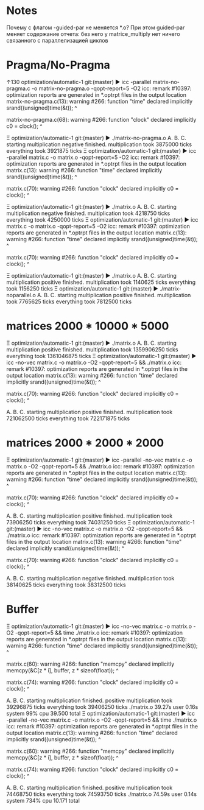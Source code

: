 


Notes
=====

Почему с флагом -guided-par не меняется *.o?
При этом guided-par меняет содержание отчета: без него у matrice_multiply нет ничего связанного с параллелизацией циклов

Pragma/No-Pragma
================

↑130 optimization/automatic-1 git:(master) ▶ icc -parallel matrix-no-pragma.c -o matrix-no-pragma.o -qopt-report=5 -O2
icc: remark #10397: optimization reports are generated in *.optrpt files in the output location
matrix-no-pragma.c(13): warning #266: function "time" declared implicitly
      srand((unsigned)time(&t));
                      ^

matrix-no-pragma.c(68): warning #266: function "clock" declared implicitly
      c0 = clock();
           ^

Ξ optimization/automatic-1 git:(master) ▶ ./matrix-no-pragma.o
A.
        B.
                C.
starting multiplication
negative
finished.
multiplication took 3875000 ticks
everything took 3921875 ticks
Ξ optimization/automatic-1 git:(master) ▶ icc -parallel matrix.c -o matrix.o -qopt-report=5 -O2
icc: remark #10397: optimization reports are generated in *.optrpt files in the output location
matrix.c(13): warning #266: function "time" declared implicitly
      srand((unsigned)time(&t));
                      ^

matrix.c(70): warning #266: function "clock" declared implicitly
      c0 = clock();
           ^

Ξ optimization/automatic-1 git:(master) ▶ ./matrix.o
A.
        B.
                C.
starting multiplication
negative
finished.
multiplication took 4218750 ticks
everything took 4250000 ticks
Ξ optimization/automatic-1 git:(master) ▶ icc matrix.c -o matrix.o -qopt-report=5 -O2
icc: remark #10397: optimization reports are generated in *.optrpt files in the output location
matrix.c(13): warning #266: function "time" declared implicitly
      srand((unsigned)time(&t));
                      ^

matrix.c(70): warning #266: function "clock" declared implicitly
      c0 = clock();
           ^

Ξ optimization/automatic-1 git:(master) ▶ ./matrix.o
A.
        B.
                C.
starting multiplication
positive
finished.
multiplication took 1140625 ticks
everything took 1156250 ticks
Ξ optimization/automatic-1 git:(master) ▶ ./matrix-noparallel.o
A.
        B.
                C.
starting multiplication
positive
finished.
multiplication took 7765625 ticks
everything took 7812500 ticks


matrices 2000 * 10000 * 5000
============================

Ξ optimization/automatic-1 git:(master) ▶ ./matrix.o
A.
        B.
                C.
starting multiplication
positive
finished.
multiplication took 1359906250 ticks
everything took 1361046875 ticks
Ξ optimization/automatic-1 git:(master) ▶ icc -no-vec matrix.c -o matrix.o -O2 -qopt-report=5 && ./matrix.o
icc: remark #10397: optimization reports are generated in *.optrpt files in the output location
matrix.c(13): warning #266: function "time" declared implicitly
      srand((unsigned)time(&t));
                      ^

matrix.c(70): warning #266: function "clock" declared implicitly
      c0 = clock();
           ^

A.
        B.
                C.
starting multiplication
positive
finished.
multiplication took 721062500 ticks
everything took 722171875 ticks


matrices 2000 * 2000 * 2000
=============================
Ξ optimization/automatic-1 git:(master) ▶ icc -parallel -no-vec matrix.c -o matrix.o -O2 -qopt-report=5 && ./matrix.o
icc: remark #10397: optimization reports are generated in *.optrpt files in the output location
matrix.c(13): warning #266: function "time" declared implicitly
      srand((unsigned)time(&t));
                      ^

matrix.c(70): warning #266: function "clock" declared implicitly
      c0 = clock();
           ^

A.
        B.
                C.
starting multiplication
positive
finished.
multiplication took 73906250 ticks
everything took 74031250 ticks
Ξ optimization/automatic-1 git:(master) ▶ icc -no-vec matrix.c -o matrix.o -O2 -qopt-report=5 && ./matrix.o
icc: remark #10397: optimization reports are generated in *.optrpt files in the output location
matrix.c(13): warning #266: function "time" declared implicitly
      srand((unsigned)time(&t));
                      ^

matrix.c(70): warning #266: function "clock" declared implicitly
      c0 = clock();
           ^

A.
        B.
                C.
starting multiplication
negative
finished.
multiplication took 38140625 ticks
everything took 38312500 ticks

Buffer
===========
Ξ optimization/automatic-1 git:(master) ▶ icc -no-vec matrix.c -o matrix.o -O2 -qopt-report=5 && time ./matrix.o
icc: remark #10397: optimization reports are generated in *.optrpt files in the output location
matrix.c(13): warning #266: function "time" declared implicitly
      srand((unsigned)time(&t));
                      ^

matrix.c(60): warning #266: function "memcpy" declared implicitly
          memcpy(&C[z * i], buffer, z * sizeof(float));
          ^

matrix.c(74): warning #266: function "clock" declared implicitly
      c0 = clock();
           ^

A.
        B.
                C.
starting multiplication
finished.
positive
multiplication took 39296875 ticks
everything took 39406250 ticks
./matrix.o  39.27s user 0.16s system 99% cpu 39.500 total
Ξ optimization/automatic-1 git:(master) ▶ icc -parallel -no-vec matrix.c -o matrix.o -O2 -qopt-report=5 && time ./matrix.o
icc: remark #10397: optimization reports are generated in *.optrpt files in the output location
matrix.c(13): warning #266: function "time" declared implicitly
      srand((unsigned)time(&t));
                      ^

matrix.c(60): warning #266: function "memcpy" declared implicitly
          memcpy(&C[z * i], buffer, z * sizeof(float));
          ^

matrix.c(74): warning #266: function "clock" declared implicitly
      c0 = clock();
           ^

A.
        B.
                C.
starting multiplication
finished.
positive
multiplication took 74468750 ticks
everything took 74593750 ticks
./matrix.o  74.59s user 0.14s system 734% cpu 10.171 total